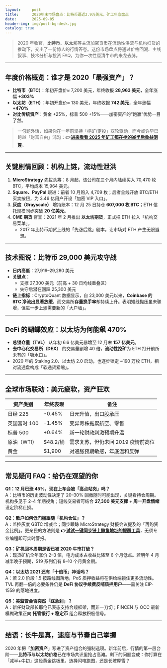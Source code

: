 ```yaml
---
layout:     post
title:      2020年末市场盘点：比特币逼近2.9万美元，矿工年底盘点
date:       2025-09-05
header-img: img/post-bg-desk.jpg
catalog: true
---
```


> 2020 年收官，**比特币**、**以太坊**等主流加密货币在流动性洪流与机构扫货的推动下，交出了一份惊人的行情答卷。这份市场盘点将通过价格回溯、主线叙事、技术分析与投资 FAQ，为你一次性厘清牛市的来龙去脉。

---

## 年度价格概览：谁才是 2020「最强资产」？

- **比特币（BTC）**：年初开盘价≈ 7,200 美元，年终收报 **28,963 美元**，全年涨幅 **+303%**  
- **以太坊（ETH）**：年初开盘价≈ 130 美元，年终收报 **742 美元**，全年涨幅 **+470%**  
- **对比传统资产**：黄金 +25%，标普 500 +15%——加密资产的“跑赢”优势一目了然。  

> 一句题外话，如果你在一年前坚持「挖矿/定投」双轮驱动，而今或许早已跨越「财富自由」鸿沟：**👉[进来看看 2025 年矿工都在抢的减半后收益测算](https://okxdog.com/)**。

---

## 关键剧情回顾：机构上链，流动性泄洪

1. **MicroStrategy** 先拔头筹：8 月起，该公司在三个月内陆续买入 70,470 枚 BTC，平均成本 15,964 美元。  
2. **Square、PayPal** 跟进：前者 10 月购入 4,709 枚；后者全线开放 BTC/ETH 买卖按钮，为 3.46 亿用户开设「加密 VIP 入口」。  
3. **灰度（Grayscale）** 增持账本：12 月 25 日持仓 **607,000 枚 BTC**；ETH 信托规模同步突破 **20 亿美元**。  
4. **CME 期货** 官宣：2021 年 2 月推出 **以太坊期货**，正式把 ETH 拉入「机构交易菜单」。  
   - 2017 年比特币期货上线的「先涨后跳」剧本，让市场对 ETH 产生无限遐想。

---

## 技术图说：比特币 29,000 美元攻守战

- **日内高低**：27,916–29,280 美元  
- **关键点**：  
  - 支撑 27,300 美元（前高 + 30 日均线重叠区）  
  - 失守后潜在回踩 25,300 美元  
- **链上指标**：CryptoQuant 数据显示，自 23,000 美元以来，**Coinbase 的 BTC 净流出显著放缓**，而交易所**存量换手率**却持续上升。表明短线抛压虽未骤增，但进一步上涨需要新的「大户墙」。

---

## DeFi 的蝴蝶效应：以太坊为何能飙 470%

- **总锁仓量（TVL）** 从年初 6.6 亿美元暴增至 12 月末 **157 亿美元**。  
- **去中心化交易所（DEX）** 的交易量剧增 40 倍，**流动性挖矿**为 ETH 打开前所未有的「吸水口」。  
- 2020 年的 Staking 2.0、以太坊 2.0 启动，也逐步锁定 ~190 万枚 ETH，相对流通盘构成「软通货紧缩」。

---

## 全球市场联动：美元疲软，资产狂欢

| 资产类别 | 年终表现 | 备注 |
|---|---|---|
| 日经 225 | -0.45% | 日元升值，出口股承压 |
| 英国富时 100 | -1.45% | 变异毒株拖累航空、零售 |
| 标普 500 | +0.64% | 新一轮财政刺激预期升温 |
| 原油（WTI） | $48.2/桶 | 需求复苏，但仍未回 2019 疫情前高位 |
| 黄金 | $1,900 | 对通胀预期敏感，年底温和反弹 |

---

## 常见疑问 FAQ：给仍在观望的你

**Q1：12 月已涨 45%，现在上车会被「高点站岗」吗？**  
A：比特币的历史波动性决定了 20–30% 回撤随时可能出现，关键看持仓周期。机构多见于 2–4 年期视角；短线交易者可结合 **27,300 美元支撑** + **周一开盘情绪**设定阶梯止损。

**Q2：散户如何低门槛跟随「机构仓位」？**  
A：监控灰度 GBTC 增减仓；同步跟踪 MicroStrategy 财报会议提及的「再购资金比例」。更亲民的方法则是 **👉[试试一键同步链上鲸鱼地址的提醒工具](https://okxdog.com/)**，无须专业编程即可实时警报。

**Q3：矿机回本周期是否已被 2020 牛市打破？**  
A：现货矿机全年涨价 2–3 倍，电力成本占收益比降至 6 个月低点。若明年 4 月减半晚于预期，S19 系列仍有 8–10 个月黄金期。

**Q4：以太坊 2021 还有「十倍币」神话吗？**  
A：若 2.0 阶段 1.5 按路线图落地，PoS 质押收益将在供给端锁住更多流动性。TVL 再翻一倍的必要条件仍是 **DeFi 协议手续费反哺质押用户**——需关注 EIP-1559 的落地进度。

**Q5：美监管会否突然「踩急刹」？**  
A：新任财政部长耶伦已表态支持合规框架，而非一刀切；FINCEN 与 OCC 最新模糊政策正向 **托管银行 + 稳定币** 组合释放积极信号。

---

## 结语：长牛是真，速度与节奏自己掌握

2020 年把「**加密资产**」写进了资产组合的强制选项。新年前后，行情的第一层台阶——**比特币**与**以太坊价格**已在市场共识里抢占高滩。剩下的问题变成：你打算在「减半+牛初」这段黄金跳板里，选择闪电跑图，还是长坡厚雪？